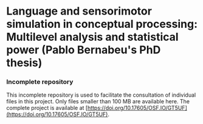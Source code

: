 
# Language and sensorimotor simulation in conceptual processing: Multilevel analysis and statistical power (Pablo Bernabeu's PhD thesis)

### Incomplete repository

This incomplete repository is used to facilitate the consultation of individual files in this project. Only files smaller than 100 MB are available here. The complete project is available at [https://doi.org/10.17605/OSF.IO/GT5UF](https://doi.org/10.17605/OSF.IO/GT5UF). 
